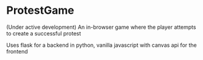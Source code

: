 # ProtestGame
(Under active development) An in-browser game where the player attempts to create a successful protest

Uses flask for a backend in python, vanilla javascript with canvas api for the frontend

